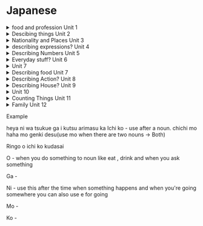 # Japanese

<details>
<summary>food and profession Unit 1 </summary>

 * Ocha — green tea

* Gohan - rice

* Yasashi - nice

* Lawyer - bengoshi

* Student - gakusei

* Person - hito
</details>

<details>
<summary>Descibing things Unit 2</summary>

* This - kore wa/ kore ra — these / kono - person

* That - sore

* Where - doko

* Here - Koko

* There - soko

* Big - ookii

* Small - chiisai

</details>

<details>
<summary>Nationality and Places Unit 3 </summary>

* kanada Jin - Canadian

* Amerika jin - American 

* Igirisu - Britain 

* France go - france language french
 
* Burajiru - brazil

* Doitsu - German

* Hotel - hoteru

* Basutei - bus stop

* Kuukou - airport

* Chikatetsu - subway

* Konbini -Convenience Store - )

* Deeptatho - department store

* Train station - ekki

* University - daigaku
 
</details>

<details>
<summary>describing expressions? Unit 4 </summary>

* Red - Akaai

* Umbrella - kasa

* hat - Boushi 

* Shoe - kutsu

* Cheerful - akarui

* Funny - omoshiroi
</details>

<details>
<summary>Describing Numbers Unit 5 </summary>

* Ima - now

* Sanji - 3o clock (Sanji :D)

* Nanji - time

* Sanji han - 3:30

* Yon - four

* Go - five 

* Roku - six 

* Nana - seven 

* Hachi - eight 

* Kyuu - nine 

* Jyuu - ten

* Jyuu(ni) - twelve 

* Mo - also

* About - goro

</details>

<details>
<summary>Everyday stuff? Unit 6 </summary>

* Excuse me - sumimasen

* Janai - not

* Kippu - ticket

* Sumaho - phone 

* Chizu - map

* Kaban - bag.

* Mise - store 

* Hashi - chopsticks

* Takai - expensive

* Yasui - cheap

* Machi - town

* Kuroi - black

* Tori - bird

* Ii / ee - good 

* Onegaisimasu - please 

* See you tomorrow - Mata haishth(huh sstha)

* Doumo - very much 

* Douzo - here you are

* Doui tashi mashite(maash ste) - you're welcome 

* Kochi ra koso - likewise/ you too as well

* Oyasumi nasai - good night

* Dewa - well

* Ja - well then
 </details>

<details>
<summary> Unit 7 </summary>

 * Shushusin - from

* Iimasu - name Sandhya to iimasu my name is Sandhya

* Eigo - English

* Ga hanasemasu - can speak

* Mochi Ron - ofcourse

* Dewa Arimasen - i am not 

* Tabemaseu - will eat

* Nomimasu - will drink

* Masen - will not
 
</details>

<details>
<summary>Describing food Unit 7 </summary>

* Pan - bread

* Sakana - fish

* Yasai - vegetable

* Koohi - coffee

* Gyuunyuu - milk

* Gochirosama deshi ta - thank you for the food

* Dore - which

* Choudou - exactly
 
</details>

<details>
<summary>Describing Action? Unit 8 </summary>

* Ikimasu - will go 

* Gakkou - school

* Kaisha - company

* ogo - afternoon/PM

* Gozen - AM

* Reiji - 12 AM

* Okimasu - getup 

* Nemasu - sleep

* Mainasa - every morning 

* Mainnichi - every day

* Arimasu/imasu single i- not name there is there are/ living this 

* Imasu ka - do you have
</details> 

<details>
<summary>Describing House? Unit 9 </summary>

* Mado - window 

* Iwe - house

* Furo. - bathroom 

* Shinshitsu - bedroom?

* Isu - chair 

* Niwe - yard

* Tsukue - desk

* Heya - room

* Daidokoro - kitchen

* Live in - sundei imasu

* Sai - years old

Yo - end of sentence like an exclamation naruto uses it all the time iirc

Ne - right?
</details>

<details>
<summary>Unit 10 </summary>

 
* Tomoushi - name is

* Gaigokujin - foreigner

* Ryugaksuei - foreign exchange student 

* Chigai - not right/difference

* Nensei - grade

* Shougaksuei - elementary school

* Chugaksei - middle school

* Kogaksei - high school students 

* Iiyo - sure thing

</details>

<details>
<summary>Counting Things Unit 11 </summary>
 
* Ikutsu - How many 

* hititsu - one thing
 
* Futatsu - two things

* Mitsu - three things

* Yotsu - four things
 
* nanatsu - seven things

Hitotsu - 

Mutsu - six things 

Nanatsu - 


Kokonotsu - nine things 

Ikutsu - how many

</details>

<details>
 <summary>Family Unit 12</summary>
 adding no after I changes to my mine etc
 
 * Kare - his
 
 * Kanojo - she
 
*  Karera - They (korera for non-living) this generally refers to men kanojotachi 
  
There is a difference when you talk about your family vs others(you add san for others)
 
* Otosan/chichi - Father/My father

* Okasan/haha - Mother
 
* Onesan/ane - Older sister
 
* Onisan/ani - Older brother

 
 
</details>

Example 

heya ni wa tsukue ga i kutsu arimasu ka
Ichi ko - use after a noun.
chichi mo haha mo genki desu(use mo when there are two nouns -> Both)

Ringo o ichi ko kudasai 

O - when you do something to noun like eat , drink and when you ask something 

Ga -

Ni - use this after the time when something happens and when you're going somewhere you can also use e for going 

Mo -

Ko - 

